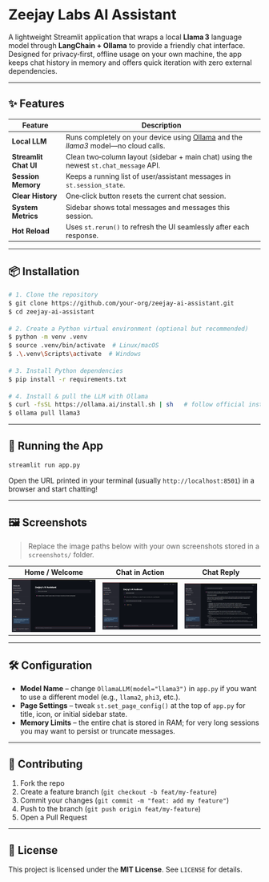 # Zeejay Labs AI Assistant

A lightweight Streamlit application that wraps a local **Llama 3** language model through **LangChain + Ollama** to provide a friendly chat interface. Designed for privacy‑first, offline usage on your own machine, the app keeps chat history in memory and offers quick iteration with zero external dependencies.

---

## ✨ Features

| Feature               | Description                                                                                             |
| --------------------- | ------------------------------------------------------------------------------------------------------- |
| **Local LLM**         | Runs completely on your device using [Ollama](https://ollama.ai) and the *llama3* model—no cloud calls. |
| **Streamlit Chat UI** | Clean two‑column layout (sidebar + main chat) using the newest `st.chat_message` API.                   |
| **Session Memory**    | Keeps a running list of user/assistant messages in `st.session_state`.                                  |
| **Clear History**     | One‑click button resets the current chat session.                                                       |
| **System Metrics**    | Sidebar shows total messages and messages this session.                                                 |
| **Hot Reload**        | Uses `st.rerun()` to refresh the UI seamlessly after each response.                                     |

---

## 📦 Installation

```bash
# 1. Clone the repository
$ git clone https://github.com/your‑org/zeejay‑ai‑assistant.git
$ cd zeejay‑ai‑assistant

# 2. Create a Python virtual environment (optional but recommended)
$ python -m venv .venv
$ source .venv/bin/activate  # Linux/macOS
$ .\.venv\Scripts\activate  # Windows

# 3. Install Python dependencies
$ pip install -r requirements.txt

# 4. Install & pull the LLM with Ollama
$ curl -fsSL https://ollama.ai/install.sh | sh   # follow official instructions for your OS
$ ollama pull llama3
```

---

## 🚀 Running the App

```bash
streamlit run app.py
```

Open the URL printed in your terminal (usually `http://localhost:8501`) in a browser and start chatting!

---

## 🖼️ Screenshots

> Replace the image paths below with your own screenshots stored in a `screenshots/` folder.

| Home / Welcome                       | Chat in Action                        | Chat Reply                           |
| ------------------------------------ | ------------------------------------- | ------------------------------------ |
| ![Home Screen](screenshots/home.png) | ![Chat Session](screenshots/chat.png) | ![Chat Reply](screenshots/reply.png) |

---

## 🛠️ Configuration

* **Model Name** – change `OllamaLLM(model="llama3")` in `app.py` if you want to use a different model (e.g., `llama2`, `phi3`, etc.).
* **Page Settings** – tweak `st.set_page_config()` at the top of `app.py` for title, icon, or initial sidebar state.
* **Memory Limits** – the entire chat is stored in RAM; for very long sessions you may want to persist or truncate messages.

---

## 🤝 Contributing

1. Fork the repo
2. Create a feature branch (`git checkout -b feat/my‑feature`)
3. Commit your changes (`git commit -m "feat: add my feature"`)
4. Push to the branch (`git push origin feat/my‑feature`)
5. Open a Pull Request

---

## 📄 License

This project is licensed under the **MIT License**. See `LICENSE` for details.
